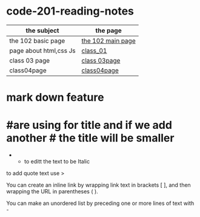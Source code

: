 # code-201-reading-notes

| the subject  |  the  page  |
| --------   | -------------------------- | 
| the 102 basic page   |[the 102 main page](https://github.com/aliwalid96/reading-notes/blob/main/README.md)|
|page about html,css Js|[class_01](https://aliwalid96.github.io/code-201-reading-notes/class_01)|
|class 03 page |[class 03page](https://aliwalid96.github.io/code-201-reading-notes/class-03)|
|class04page|[class04page](https://aliwalid96.github.io/code-201-reading-notes/claas-04)|


# mark down feature 
# #are using for title and if we add another # the title will be smaller 
* * to editt the text to be Italic

to add quote text  use > 

You can create an inline link by wrapping link text in brackets [ ], and then wrapping the URL in parentheses ( ).

You can make an unordered list by preceding one or more lines of text with -

